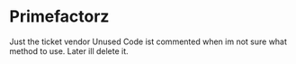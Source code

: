 # Primefactorz
Just the ticket vendor
Unused Code ist commented when im not sure what method to use. Later ill delete it.
